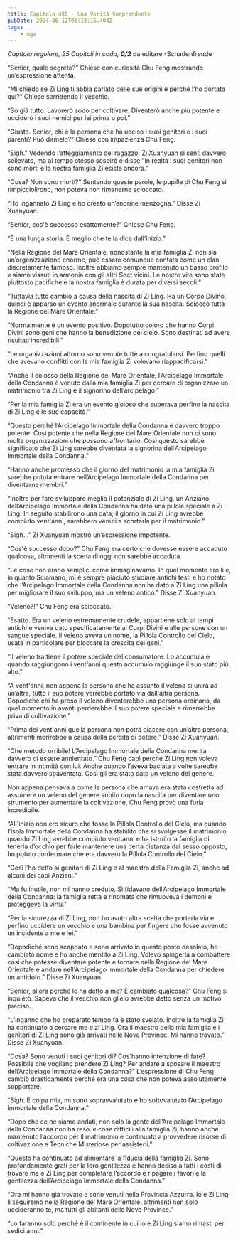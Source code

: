 ```yaml
---
title: Capitolo 495 - Una Verità Sorprendente
pubDate: 2024-06-12T05:13:16.404Z
tags:
    - mga
---
```






<em>Capitolo regolare,
25 Capitoli in coda, <strong>0/2</strong></em>
da editare
-Schadenfreude


“Senior, quale segreto?” Chiese con curiosità Chu Feng mostrando un’espressione attenta.


“Mi chiedo se Zi Ling ti abbia parlato delle sue origini e perché l’ho portata qui?” Chiese sorridendo il vecchio.


“So già tutto. Lavorerò sodo per coltivare. Diventerò anche più potente e ucciderò i suoi nemici per lei prima o poi.”


“Giusto. Senior, chi è la persona che ha ucciso i suoi genitori e i suoi parenti? Può dirmelo?” Chiese con impazienza Chu Feng.


“Sigh.” Vedendo l’atteggiamento del ragazzo, Zi Xuanyuan si sentì davvero sollevato, ma al tempo stesso sospirò e disse:”In realtà i suoi genitori non sono morti e la nostra famiglia Zi esiste ancora.”


“Cosa? Non sono morti?” Sentendo queste parole, le pupille di Chu Feng si rimpicciolirono, non poteva non rimanerne scioccato.


“Ho ingannato Zi Ling e ho creato un’enorme menzogna.” Disse Zi Xuanyuan.


“Senior, cos'è successo esattamente?” Chiese Chu Feng.


“È una lunga storia. È meglio che te la dica dall'inizio.”


“Nella Regione del Mare Orientale, nonostante la mia famiglia Zi non sia un’organizzazione enorme, può essere comunque contata come un clan discretamente famoso. Inoltre abbiamo sempre mantenuto un basso profilo e siamo vissuti in armonia con gli altri Sect vicini. Le nostre vite sono state piuttosto pacifiche e la nostra famiglia è durata per diversi secoli.”


“Tuttavia tutto cambiò a causa della nascita di Zi Ling. Ha un Corpo Divino, quindi è apparso un evento anormale durante la sua nascita. Scioccò tutta la Regione del Mare Orientale.”


“Normalmente è un evento positivo. Dopotutto coloro che hanno Corpi Divini sono geni che hanno la benedizione del cielo. Sono destinati ad avere risultati incredibili.”


“Le organizzazioni attorno sono venute tutte a congratularsi. Perfino quelli che avevano conflitti con la mia famiglia Zi volevano riappacificarsi.”


“Anche il colosso della Regione del Mare Orientale, l’Arcipelago Immortale della Condanna è venuto dalla mia famiglia Zi per cercare di organizzare un matrimonio tra Zi Ling e il signorino dell’arcipelago.”


“Per la mia famiglia Zi era un evento gioioso che superava perfino la nascita di Zi Ling e le sue capacità.”


“Questo perché l’Arcipelago Immortale della Condanna è davvero troppo potente. Così potente che nella Regione del Mare Orientale non ci sono molte organizzazioni che possono affrontarlo. Così questo sarebbe significato che Zi Ling sarebbe diventata la signorina dell’Arcipelago Immortale della Condanna.”


“Hanno anche promesso che il giorno del matrimonio la mia famiglia Zi sarebbe potuta entrare nell’Arcipelago Immortale della Condanna per diventarne membri.”


“Inoltre per fare sviluppare meglio il potenziale di Zi Ling, un Anziano dell’Arcipelago Immortale della Condanna ha dato una pillola speciale a Zi Ling. In seguito stabilirono una data, il giorno in cui Zi Ling avrebbe compiuto vent'anni, sarebbero venuti a scortarla per il matrimonio.”


“Sigh…” Zi Xuanyuan mostrò un’espressione impotente.


“Cos'è successo dopo?” Chu Feng era certo che dovesse essere accaduto qualcosa, altrimenti la scena di oggi non sarebbe accaduta.


“Le cose non erano semplici come immaginavamo. In quel momento ero lì e, in quanto Sciamano, mi è sempre piaciuto studiare antichi testi e ho notato che l’Arcipelago Immortale della Condanna non ha dato a Zi Ling una pillola per migliorare il suo sviluppo, ma un veleno antico.” Disse Zi Xuanyuan.


“Veleno?!” Chu Feng era scioccato.


“Esatto. Era un veleno estremamente crudele, appartiene solo ai tempi antichi e veniva dato specificatamente ai Corpi Divini e alle persone con un sangue speciale. Il veleno aveva un nome, la Pillola Controllo del Cielo, usata in particolare per bloccare la crescita dei geni.”


“Il veleno trattiene il potere speciale del consumatore. Lo accumula e quando raggiungono i vent'anni questo accumulo raggiunge il suo stato più alto.”


“A vent'anni, non appena la persona che ha assunto il veleno si unirà ad un’altra, tutto il suo potere verrebbe portato via dall'altra persona. Dopodiché chi ha preso il veleno diventerebbe una persona ordinaria, da quel momento in avanti perderebbe il suo potere speciale e rimarrebbe priva di coltivazione.”


“Prima dei vent'anni quella persona non potrà giacere con un’altra persona, altrimenti morirebbe a causa della perdita di potere.” Disse Zi Xuanyuan.


“Che metodo orribile! L’Arcipelago Immortale della Condanna merita davvero di essere annientato.” Chu Feng capì perché Zi Ling non voleva entrare in intimità con lui. Anche quando l’aveva baciata a volte sarebbe stata davvero spaventata. Così gli era stato dato un veleno del genere.


Non appena pensava a come la persona che amava era stata costretta ad assumere un veleno del genere subito dopo la nascita per diventare uno strumento per aumentare la coltivazione, Chu Feng provò una furia incredibile.


“All'inizio non ero sicuro che fosse la Pillola Controllo del Cielo, ma quando l’Isola Immortale della Condanna ha stabilito che si svolgesse il matrimonio quando Zi Ling avrebbe compiuto vent'anni e ha istruito la famiglia di tenerla d’occhio per farle mantenere una certa distanza dal sesso opposto, ho potuto confermare che era davvero la Pillola Controllo del Cielo.”


“Così l’ho detto ai genitori di Zi Ling e al maestro della Famiglia Zi, anche ad alcuni dei capi Anziani.”


“Ma fu inutile, non mi hanno creduto. Si fidavano dell’Arcipelago Immortale della Condanna: la famiglia retta e rinomata che rimuoveva i demoni e proteggeva la virtù.”


“Per la sicurezza di Zi Ling, non ho avuto altra scelta che portarla via e perfino uccidere un vecchio e una bambina per fingere che fosse avvenuto un incidente a me e lei.”


“Dopodiché sono scappato e sono arrivato in questo posto desolato, ho cambiato nome e ho anche mentito a Zi Ling. Volevo spingerla a combattere così che potesse diventare potente e tornare nella Regione del Mare Orientale e andare nell'Arcipelago Immortale della Condanna per chiedere un antidoto.” Disse Zi Xuanyuan.


“Senior, allora perché lo ha detto a me? È cambiato qualcosa?” Chu Feng si inquietò. Sapeva che il vecchio non glielo avrebbe detto senza un motivo preciso.


“L’inganno che ho preparato tempo fa è stato svelato. Inoltre la famiglia Zi ha continuato a cercare me e zi Ling. Ora il maestro della mia famiglia e i genitori di Zi Ling sono già arrivati nelle Nove Province. Mi hanno trovato.” Disse Zi Xuanyuan.


“Cosa? Sono venuti i suoi genitori di? Cos'hanno intenzione di fare? Possibile che vogliano prendere Zi Ling? Per andare a sposare il maestro dell’Arcipelago Immortale della Condanna?” L’espressione di Chu Feng cambiò drasticamente perché era una cosa che non poteva assolutamente sopportare.


“Sigh. È colpa mia, mi sono sopravvalutato e ho sottovalutato l’Arcipelago Immortale della Condanna.”


“Dopo che ce ne siamo andati, non solo la gente dell’Arcipelago Immortale della Condanna non ha reso le cose difficili alla famiglia Zi, hanno anche mantenuto l’accordo per il matrimonio e continuato a provvedere risorse di coltivazione e Tecniche Misteriose per assisterli.”


“Questo ha continuato ad alimentare la fiducia della famiglia Zi. Sono profondamente grati per la loro gentilezza e hanno deciso a tutti i costi di trovare me e Zi Ling per completare l’accordo e ripagare i favori e la gentilezza dell’Arcipelago Immortale della Condanna.”


“Ora mi hanno già trovato e sono venuti nella Provincia Azzurra. Io e Zi Ling li seguiremo nella Regione del Mare Orientale, altrimenti non solo uccideranno te, ma tutti gli abitanti delle Nove Province.”


“Lo faranno solo perché è il continente in cui io e Zi Ling siamo rimasti per sedici anni.”
